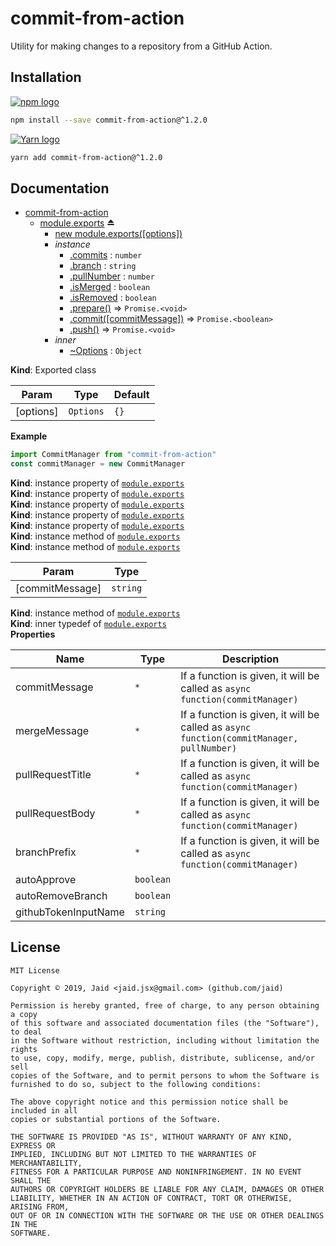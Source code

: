 # commit-from-action


Utility for making changes to a repository from a GitHub Action.

## Installation
<a href='https://npmjs.com/package/commit-from-action'><img alt='npm logo' src='https://github.com/Jaid/action-readme/raw/master/images/base-assets/npm.png'/></a>
```bash
npm install --save commit-from-action@^1.2.0
```
<a href='https://yarnpkg.com/package/commit-from-action'><img alt='Yarn logo' src='https://github.com/Jaid/action-readme/raw/master/images/base-assets/yarn.png'/></a>
```bash
yarn add commit-from-action@^1.2.0
```



## Documentation

* [commit-from-action](#module_commit-from-action)
    * [module.exports](#exp_module_commit-from-action--module.exports) ⏏
        * [new module.exports([options])](#new_module_commit-from-action--module.exports_new)
        * _instance_
            * [.commits](#module_commit-from-action--module.exports+commits) : <code>number</code>
            * [.branch](#module_commit-from-action--module.exports+branch) : <code>string</code>
            * [.pullNumber](#module_commit-from-action--module.exports+pullNumber) : <code>number</code>
            * [.isMerged](#module_commit-from-action--module.exports+isMerged) : <code>boolean</code>
            * [.isRemoved](#module_commit-from-action--module.exports+isRemoved) : <code>boolean</code>
            * [.prepare()](#module_commit-from-action--module.exports+prepare) ⇒ <code>Promise.&lt;void&gt;</code>
            * [.commit([commitMessage])](#module_commit-from-action--module.exports+commit) ⇒ <code>Promise.&lt;boolean&gt;</code>
            * [.push()](#module_commit-from-action--module.exports+push) ⇒ <code>Promise.&lt;void&gt;</code>
        * _inner_
            * [~Options](#module_commit-from-action--module.exports..Options) : <code>Object</code>

**Kind**: Exported class  

| Param | Type | Default |
| --- | --- | --- |
| [options] | <code>Options</code> | <code>{}</code> | 

**Example**  
```javascript
import CommitManager from "commit-from-action"
const commitManager = new CommitManager
```
**Kind**: instance property of [<code>module.exports</code>](#exp_module_commit-from-action--module.exports)  
**Kind**: instance property of [<code>module.exports</code>](#exp_module_commit-from-action--module.exports)  
**Kind**: instance property of [<code>module.exports</code>](#exp_module_commit-from-action--module.exports)  
**Kind**: instance property of [<code>module.exports</code>](#exp_module_commit-from-action--module.exports)  
**Kind**: instance property of [<code>module.exports</code>](#exp_module_commit-from-action--module.exports)  
**Kind**: instance method of [<code>module.exports</code>](#exp_module_commit-from-action--module.exports)  
**Kind**: instance method of [<code>module.exports</code>](#exp_module_commit-from-action--module.exports)  

| Param | Type |
| --- | --- |
| [commitMessage] | <code>string</code> | 

**Kind**: instance method of [<code>module.exports</code>](#exp_module_commit-from-action--module.exports)  
**Kind**: inner typedef of [<code>module.exports</code>](#exp_module_commit-from-action--module.exports)  
**Properties**

| Name | Type | Description |
| --- | --- | --- |
| commitMessage | <code>\*</code> | If a function is given, it will be called as `async function(commitManager)` |
| mergeMessage | <code>\*</code> | If a function is given, it will be called as `async function(commitManager, pullNumber)` |
| pullRequestTitle | <code>\*</code> | If a function is given, it will be called as `async function(commitManager)` |
| pullRequestBody | <code>\*</code> | If a function is given, it will be called as `async function(commitManager)` |
| branchPrefix | <code>\*</code> | If a function is given, it will be called as `async function(commitManager)` |
| autoApprove | <code>boolean</code> |  |
| autoRemoveBranch | <code>boolean</code> |  |
| githubTokenInputName | <code>string</code> |  |



## License
```text
MIT License

Copyright © 2019, Jaid <jaid.jsx@gmail.com> (github.com/jaid)

Permission is hereby granted, free of charge, to any person obtaining a copy
of this software and associated documentation files (the "Software"), to deal
in the Software without restriction, including without limitation the rights
to use, copy, modify, merge, publish, distribute, sublicense, and/or sell
copies of the Software, and to permit persons to whom the Software is
furnished to do so, subject to the following conditions:

The above copyright notice and this permission notice shall be included in all
copies or substantial portions of the Software.

THE SOFTWARE IS PROVIDED "AS IS", WITHOUT WARRANTY OF ANY KIND, EXPRESS OR
IMPLIED, INCLUDING BUT NOT LIMITED TO THE WARRANTIES OF MERCHANTABILITY,
FITNESS FOR A PARTICULAR PURPOSE AND NONINFRINGEMENT. IN NO EVENT SHALL THE
AUTHORS OR COPYRIGHT HOLDERS BE LIABLE FOR ANY CLAIM, DAMAGES OR OTHER
LIABILITY, WHETHER IN AN ACTION OF CONTRACT, TORT OR OTHERWISE, ARISING FROM,
OUT OF OR IN CONNECTION WITH THE SOFTWARE OR THE USE OR OTHER DEALINGS IN THE
SOFTWARE.
```

